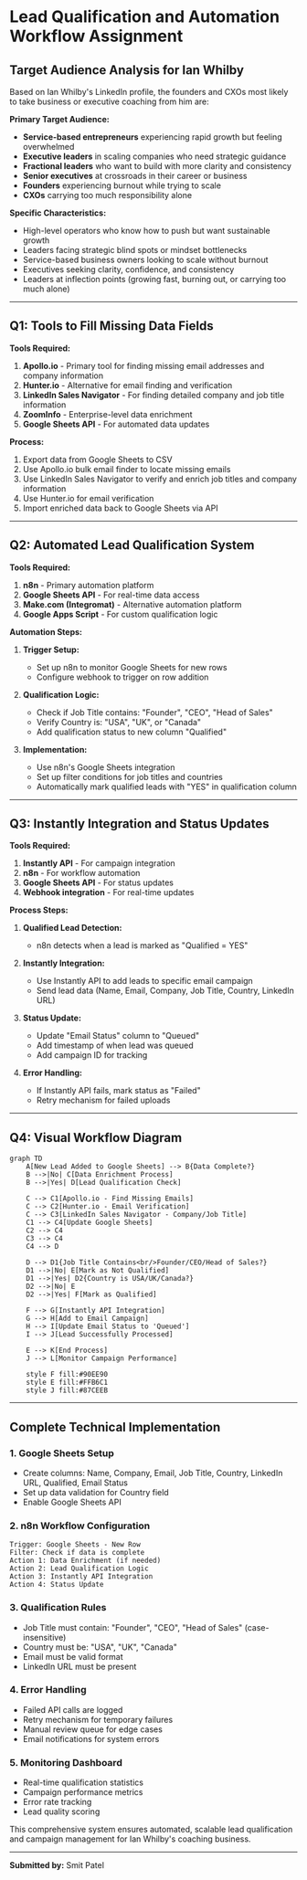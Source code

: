 # Lead Qualification and Automation Workflow Assignment

## Target Audience Analysis for Ian Whilby

Based on Ian Whilby's LinkedIn profile, the founders and CXOs most likely to take business or executive coaching from him are:

**Primary Target Audience:**
- **Service-based entrepreneurs** experiencing rapid growth but feeling overwhelmed
- **Executive leaders** in scaling companies who need strategic guidance  
- **Fractional leaders** who want to build with more clarity and consistency
- **Senior executives** at crossroads in their career or business
- **Founders** experiencing burnout while trying to scale
- **CXOs** carrying too much responsibility alone

**Specific Characteristics:**
- High-level operators who know how to push but want sustainable growth
- Leaders facing strategic blind spots or mindset bottlenecks
- Service-based business owners looking to scale without burnout
- Executives seeking clarity, confidence, and consistency
- Leaders at inflection points (growing fast, burning out, or carrying too much alone)

---

## Q1: Tools to Fill Missing Data Fields

**Tools Required:**

1. **Apollo.io** - Primary tool for finding missing email addresses and company information
2. **Hunter.io** - Alternative for email finding and verification
3. **LinkedIn Sales Navigator** - For finding detailed company and job title information
4. **ZoomInfo** - Enterprise-level data enrichment
5. **Google Sheets API** - For automated data updates

**Process:**
1. Export data from Google Sheets to CSV
2. Use Apollo.io bulk email finder to locate missing emails
3. Use LinkedIn Sales Navigator to verify and enrich job titles and company information
4. Use Hunter.io for email verification
5. Import enriched data back to Google Sheets via API

---

## Q2: Automated Lead Qualification System

**Tools Required:**

1. **n8n** - Primary automation platform
2. **Google Sheets API** - For real-time data access
3. **Make.com (Integromat)** - Alternative automation platform
4. **Google Apps Script** - For custom qualification logic

**Automation Steps:**

1. **Trigger Setup:**
   - Set up n8n to monitor Google Sheets for new rows
   - Configure webhook to trigger on row addition

2. **Qualification Logic:**
   - Check if Job Title contains: "Founder", "CEO", "Head of Sales"
   - Verify Country is: "USA", "UK", or "Canada"
   - Add qualification status to new column "Qualified"

3. **Implementation:**
   - Use n8n's Google Sheets integration
   - Set up filter conditions for job titles and countries
   - Automatically mark qualified leads with "YES" in qualification column

---

## Q3: Instantly Integration and Status Updates

**Tools Required:**

1. **Instantly API** - For campaign integration
2. **n8n** - For workflow automation
3. **Google Sheets API** - For status updates
4. **Webhook integration** - For real-time updates

**Process Steps:**

1. **Qualified Lead Detection:**
   - n8n detects when a lead is marked as "Qualified = YES"

2. **Instantly Integration:**
   - Use Instantly API to add leads to specific email campaign
   - Send lead data (Name, Email, Company, Job Title, Country, LinkedIn URL)

3. **Status Update:**
   - Update "Email Status" column to "Queued"
   - Add timestamp of when lead was queued
   - Add campaign ID for tracking

4. **Error Handling:**
   - If Instantly API fails, mark status as "Failed"
   - Retry mechanism for failed uploads

---

## Q4: Visual Workflow Diagram

```mermaid
graph TD
    A[New Lead Added to Google Sheets] --> B{Data Complete?}
    B -->|No| C[Data Enrichment Process]
    B -->|Yes| D[Lead Qualification Check]
    
    C --> C1[Apollo.io - Find Missing Emails]
    C --> C2[Hunter.io - Email Verification]
    C --> C3[LinkedIn Sales Navigator - Company/Job Title]
    C1 --> C4[Update Google Sheets]
    C2 --> C4
    C3 --> C4
    C4 --> D
    
    D --> D1{Job Title Contains<br/>Founder/CEO/Head of Sales?}
    D1 -->|No| E[Mark as Not Qualified]
    D1 -->|Yes| D2{Country is USA/UK/Canada?}
    D2 -->|No| E
    D2 -->|Yes| F[Mark as Qualified]
    
    F --> G[Instantly API Integration]
    G --> H[Add to Email Campaign]
    H --> I[Update Email Status to 'Queued']
    I --> J[Lead Successfully Processed]
    
    E --> K[End Process]
    J --> L[Monitor Campaign Performance]
    
    style F fill:#90EE90
    style E fill:#FFB6C1
    style J fill:#87CEEB
```

---

## Complete Technical Implementation

### 1. Google Sheets Setup
- Create columns: Name, Company, Email, Job Title, Country, LinkedIn URL, Qualified, Email Status
- Set up data validation for Country field
- Enable Google Sheets API

### 2. n8n Workflow Configuration
```
Trigger: Google Sheets - New Row
Filter: Check if data is complete
Action 1: Data Enrichment (if needed)
Action 2: Lead Qualification Logic
Action 3: Instantly API Integration
Action 4: Status Update
```

### 3. Qualification Rules
- Job Title must contain: "Founder", "CEO", "Head of Sales" (case-insensitive)
- Country must be: "USA", "UK", "Canada"
- Email must be valid format
- LinkedIn URL must be present

### 4. Error Handling
- Failed API calls are logged
- Retry mechanism for temporary failures
- Manual review queue for edge cases
- Email notifications for system errors

### 5. Monitoring Dashboard
- Real-time qualification statistics
- Campaign performance metrics
- Error rate tracking
- Lead quality scoring

This comprehensive system ensures automated, scalable lead qualification and campaign management for Ian Whilby's coaching business.

---

**Submitted by:** Smit Patel 